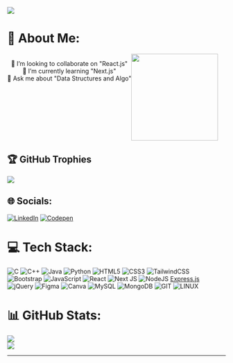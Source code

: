 [![](https://visitcount.itsvg.in/api?id=saurav-tiwari03&icon=0&color=6)](https://visitcount.itsvg.in)
# 💫 About Me:
<center style="display:flex;">
<p>👯 I’m looking to collaborate on "React.js"<br>🌱 I’m currently learning "Next.js" <br>💬 Ask me about "Data Structures and Algo"<br></p>
<img style="height:200px;"  src="https://camo.githubusercontent.com/e095e7bef98960bbf46c33b89e855212f0734f3296d2dd6dd99c91b3fcbdd292/68747470733a2f2f6d656469612e67697068792e636f6d2f6d656469612f584971435178303245315539572f67697068792e676966" /></center>


## 🏆 GitHub Trophies
![](https://github-profile-trophy.vercel.app/?username=saurav-tiwari03&theme=onedark&no-frame=false&no-bg=true&margin-w=4)


## 🌐 Socials:
[![LinkedIn](https://img.shields.io/badge/LinkedIn-%230077B5.svg?logo=linkedin&logoColor=white)](https://linkedin.com/in/saurav-tiwari03) [![Codepen](https://img.shields.io/badge/Codepen-000000?style=for-the-badge&logo=codepen&logoColor=white)](https://codepen.io/saurav-tiwari03) 

# 💻 Tech Stack:
![C](https://img.shields.io/badge/c-%2300599C.svg?style=flat&logo=c&logoColor=white) ![C++](https://img.shields.io/badge/c++-%2300599C.svg?style=flat&logo=c%2B%2B&logoColor=white) ![Java](https://img.shields.io/badge/java-%23ED8B00.svg?style=flat&logo=java&logoColor=white) ![Python](https://img.shields.io/badge/python-3670A0?style=flat&logo=python&logoColor=ffdd54)  ![HTML5](https://img.shields.io/badge/html5-%23E34F26.svg?style=flat&logo=html5&logoColor=white) ![CSS3](https://img.shields.io/badge/css3-%231572B6.svg?style=flat&logo=css3&logoColor=white) ![TailwindCSS](https://img.shields.io/badge/tailwindcss-%2338B27c.svg?style=for-the-badge&logo=tailwind-css&logoColor=white)
 ![Bootstrap](https://img.shields.io/badge/bootstrap-%23563D7C.svg?style=flat&logo=bootstrap&logoColor=white) ![JavaScript](https://img.shields.io/badge/javascript-%23323330.svg?style=flat&logo=javascript&logoColor=%23F7DF1E) ![React](https://img.shields.io/badge/react-%2320232a.svg?style=flat&logo=react&logoColor=%2361DAFB) ![Next JS](https://img.shields.io/badge/Next-black?style=flat&logo=next.js&logoColor=white)  ![NodeJS](https://img.shields.io/badge/node.js-6DA55F?style=flat&logo=node.js&logoColor=white)  [Express.js](https://img.shields.io/badge/express.js-%23404d59.svg?style=flat&logo=express&logoColor=%2361DAFB) ![jQuery](https://img.shields.io/badge/jquery-%230769AD.svg?style=flat&logo=jquery&logoColor=white)   	![Figma](https://img.shields.io/badge/figma-%23F24E1E.svg?style=flat&logo=figma&logoColor=white) ![Canva](https://img.shields.io/badge/Canva-%2300C4CC.svg?style=flat&logo=Canva&logoColor=white) ![MySQL](https://img.shields.io/badge/mysql-%2300f.svg?style=flat&logo=mysql&logoColor=white) ![MongoDB](https://img.shields.io/badge/MongoDB-%234ea94b.svg?style=flat&logo=mongodb&logoColor=white)  ![GIT](https://img.shields.io/badge/Git-fc6d26?style=flat&logo=git&logoColor=white)  ![LINUX](https://img.shields.io/badge/Linux-FCC624?style=flat&logo=linux&logoColor=black)
# 📊 GitHub Stats:
![](https://github-readme-streak-stats.herokuapp.com/?user=saurav-tiwari03&theme=onedark&hide_border=false)<br/>
![](https://github-readme-stats.vercel.app/api/top-langs/?username=saurav-tiwari03&theme=onedark&hide_border=false&include_all_commits=false&count_private=false&layout=compact)



---

